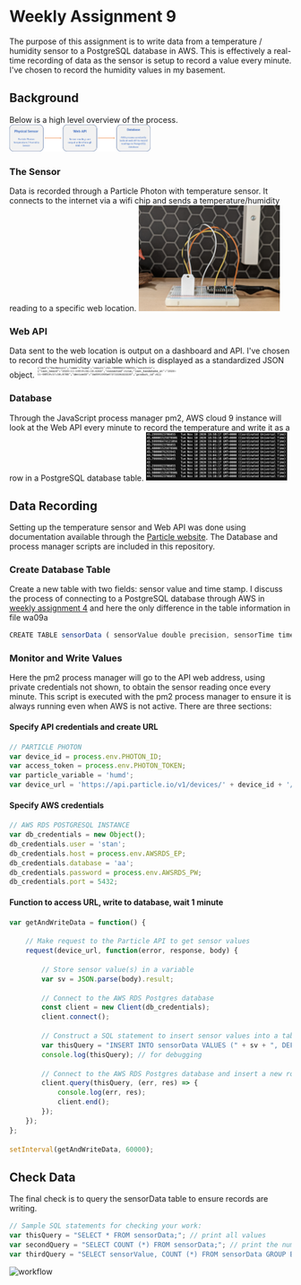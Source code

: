 # Weekly Assignment 9
The purpose of this assignment is to write data from a temperature / humidity sensor to a PostgreSQL database in AWS. This is effectively a real-time recording of data as the sensor is setup to record a value every minute. I've  chosen to record the humidity values in my basement.

## Background
Below is a high level overview of the process.
<img src="photonProcess.png" height="50%" width="50%">


### The Sensor
Data is recorded through a Particle Photon with temperature sensor. It connects to the internet via a wifi chip and sends a temperature/humidity reading to a specific web location.
<img src="photonSensor.jpg" height="50%" width="50%">

### Web API
Data sent to the web location is output on a dashboard and API. I've chosen to record the humidity variable which is displayed as a standardized JSON object.
<img src="photonAPI.png" height="50%" width="50%">

### Database
Through the JavaScript process manager pm2, AWS cloud 9 instance will look at the Web API every minute to record the temperature and write it as a row in a PostgreSQL database table.
<img src="photonDB.png" height="50%" width="50%">


## Data Recording
Setting up the temperature sensor and Web API was done using documentation available through the [Particle website](https://build.particle.io/). The Database and process manager scripts are included in this repository.

### Create Database Table
Create a new table with two fields: sensor value and time stamp. I discuss the process of connecting to a PostgreSQL database through AWS in [weekly assignment 4](https://github.com/justinkraus/data-structures/tree/master/wa04) and here the only difference in the table information in file wa09a

```javascript
CREATE TABLE sensorData ( sensorValue double precision, sensorTime timestamp DEFAULT current_timestamp );
```

### Monitor and Write Values
Here the pm2 process manager will go to the API web address, using private credentials not shown, to obtain the sensor reading once every minute. This script is executed with the pm2 process manager to ensure it is always running even when AWS is not active. There are three sections:

#### Specify API credentials and create URL
```javascript
// PARTICLE PHOTON
var device_id = process.env.PHOTON_ID;
var access_token = process.env.PHOTON_TOKEN;
var particle_variable = 'humd';
var device_url = 'https://api.particle.io/v1/devices/' + device_id + '/' + particle_variable + '?access_token=' + access_token;
```
#### Specify AWS credentials
```javascript
// AWS RDS POSTGRESQL INSTANCE
var db_credentials = new Object();
db_credentials.user = 'stan';
db_credentials.host = process.env.AWSRDS_EP;
db_credentials.database = 'aa';
db_credentials.password = process.env.AWSRDS_PW;
db_credentials.port = 5432;
```
#### Function to access URL, write to database, wait 1 minute
```javascript
var getAndWriteData = function() {
    
    // Make request to the Particle API to get sensor values
    request(device_url, function(error, response, body) {
        
        // Store sensor value(s) in a variable
        var sv = JSON.parse(body).result;
        
        // Connect to the AWS RDS Postgres database
        const client = new Client(db_credentials);
        client.connect();

        // Construct a SQL statement to insert sensor values into a table
        var thisQuery = "INSERT INTO sensorData VALUES (" + sv + ", DEFAULT);";
        console.log(thisQuery); // for debugging

        // Connect to the AWS RDS Postgres database and insert a new row of sensor values
        client.query(thisQuery, (err, res) => {
            console.log(err, res);
            client.end();
        });
    });
};

setInterval(getAndWriteData, 60000);
```

## Check Data
The final check is to query the sensorData table to ensure records are writing.

```javascript
// Sample SQL statements for checking your work: 
var thisQuery = "SELECT * FROM sensorData;"; // print all values
var secondQuery = "SELECT COUNT (*) FROM sensorData;"; // print the number of rows
var thirdQuery = "SELECT sensorValue, COUNT (*) FROM sensorData GROUP BY sensorValue;"; // print the number of rows for each sensorValue
```

![workflow](wa06ass.png)